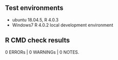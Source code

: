 ## Test environments
* ubuntu 18.04.5, R 4.0.3
* Windows7  R 4.0.2 local development environment

## R CMD check results

0 ERRORs | 0 WARNINGs | 0 NOTES. 


